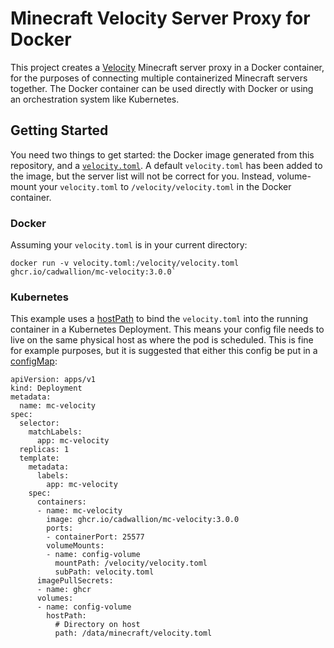 # Minecraft Velocity Server Proxy for Docker

This project creates a [Velocity](https://velocitypowered.com/) Minecraft server proxy in a Docker container, for the purposes of connecting multiple containerized Minecraft servers together.  The Docker container can be used directly with Docker or using an orchestration system like Kubernetes.

## Getting Started

You need two things to get started: the Docker image generated from this repository, and a [`velocity.toml`](https://velocitypowered.com/wiki/users/configuration/).  A default `velocity.toml` has been added to the image, but the server list will not be correct for you.  Instead, volume-mount your `velocity.toml` to `/velocity/velocity.toml` in the Docker container.

### Docker

Assuming your `velocity.toml` is in your current directory:

```
docker run -v velocity.toml:/velocity/velocity.toml ghcr.io/cadwallion/mc-velocity:3.0.0`
```

### Kubernetes

This example uses a [hostPath](https://kubernetes.io/docs/concepts/storage/volumes/#hostpath) to bind the `velocity.toml`  into the running container in a Kubernetes Deployment.  This means your config file needs to live on the same physical host as where the pod is scheduled.  This is fine for example purposes, but it is suggested that either this config be put in a [configMap](https://kubernetes.io/docs/concepts/storage/volumes/#configmap):

```
apiVersion: apps/v1
kind: Deployment
metadata:
  name: mc-velocity
spec:
  selector:
    matchLabels:
      app: mc-velocity
  replicas: 1
  template:
    metadata:
      labels:
        app: mc-velocity
    spec:
      containers:
      - name: mc-velocity
        image: ghcr.io/cadwallion/mc-velocity:3.0.0
        ports:
        - containerPort: 25577
        volumeMounts:
        - name: config-volume
          mountPath: /velocity/velocity.toml
          subPath: velocity.toml
      imagePullSecrets:
      - name: ghcr
      volumes:
      - name: config-volume
        hostPath:
          # Directory on host
          path: /data/minecraft/velocity.toml
```
